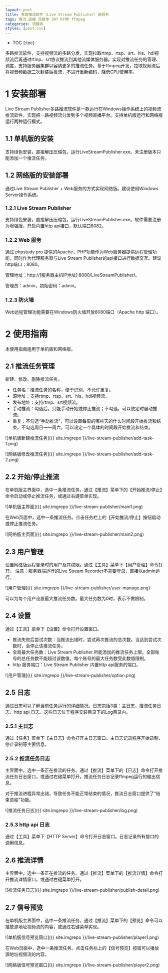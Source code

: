 ```yaml
---
layout: post
title: 多路推流软件（Live Stream Publisher）说明书
tags: 推流 直播 流媒体 SRT RTMP ffmpeg
categories: 流媒体
styles: [post.css]
---
```


* TOC 
{:toc}

多路推流软件，支持视频流的多路分发，实现拉取rtmp、rtsp、srt、hls、hdl视频流后再通过rtmp、srt协议推流到其他流媒体服务器。实现对推流任务的管理、调度，支持服务器集群以容纳更多的推流任务。基于ffmpeg开发，拉取视频流后将视音频数据二次封装后推流，不进行重新编码，降低CPU使用率。

# 1	安装部署

Live Stream Publisher多路推流软件是一款运行在Windows操作系统上的视频流推流软件，实现把一路视频流分发到多个视频直播平台。支持单机版运行和网络版运行两种运行模式。

## 1.1	单机版的安装

支持绿色安装，直接解压压缩包，运行LiveStreamPublisher.exe。未注册版本只能添加一个推流任务。

## 1.2	网络版的安装部署

通过Live Stream Publisher + Web服务的方式实现网络版。建议使用Windows Server操作系统。

### 1.2.1	Live Stream Publisher

支持绿色安装，直接解压压缩包，运行LiveStreamPublisher.exe。软件需要注册为增强版，开启内置http api接口，默认端口8082。

### 1.2.2	Web 服务

通过 phpstudy pro 提供的Apache、PHP功能作为Web服务器提供远程管理功能，同时作为代理服务器与Live Stream Publisher的api接口进行数据交互。建议http端口：8080。

管理地址：http://[服务器主机IP地址]:8080/LiveStreamPublisher/。

管理员：admin，初始密码：admin。

### 1.2.3	防火墙

Web远程管理功能需要在Windows防火墙开放8080端口（Apache http 端口）。


# 2	使用指南

本使用指南适用于单机版和网络版。

## 2.1	推流任务管理

新建、修改、删除推流任务。

- 任务名：推流任务的名称，便于识别，不允许重复。
- 源地址：支持rtmp、rtsp、srt、hls、hdl视频流。
- 发布地址：支持rtmp、srt视频流。
- 手动推流：勾选后，只能手动开始或停止推流；不勾选，可以使定时自动推流。
- 重复：不勾选“手动推流”，可以设置每周的哪些天的什么时间段开始推流和结束。不勾选周日——周六，可以设定一个具体的时间段开始推流和结束。
 
![单机版新建推流任务]({{ site.imgrepo }}/live-stream-publisher/add-task-1.png)
 
![网络版修改推流任务]({{ site.imgrepo }}/live-stream-publisher/add-task-2.png)

## 2.2	开始/停止推流

在单机版主界面中，选中一条推流任务。通过【推流】菜单下的【开始推流/停止】命令启动或停止推流任务，或通过右键菜单实现。
 
![单机版主界面]({{ site.imgrepo }}/live-stream-publisher/main1.png)

在Web页面中，选中一条推流任务。点击任务栏上的【开始推流/停止】按钮启动或停止推流任务。
 
![网络版主页面]({{ site.imgrepo }}/live-stream-publisher/main2.png)

## 2.3	用户管理

设置网络版远程登录时的用户及其权限。通过【工具】菜单下【用户管理】命令打开。
注意：服务器端运行的Live Stream Recorder不需要登录，直接以admin运行。

![用户管理]({{ site.imgrepo }}/live-stream-publisher/user-manage.png)
 
可以为每个用户设置最大推流任务数。最大任务数为0时，表示不做限制。

## 2.4	设置

通过【工具】菜单下【设置】命令打开设置窗口。

- 推流失败后尝试次数：当推流出错时，尝试再次推流的总次数。当达到尝试次数时，会停止该推流任务。
- 全局最大任务数：Live Stream Publisher 所能添加的推流任务上限。全部账号的总任务数不能超过该数值。每个账号的最大任务数受此数值限制。
- http 服务端口：Live Stream Publisher 内置http api服务的端口。

![用户管理]({{ site.imgrepo }}/live-stream-publisher/option.png)
 
## 2.5	日志

通过日志可以了解当前任务运行的详细情况。日志包括3类：主日志、推流任务日志、http api 日志。这些日志位于程序安装目录下的Log目录内。

### 2.5.1	主日志

通过【任务】菜单下【主日志】命令打开主日志窗口。主日志记录程序开始录制、停止录制等主要信息。

### 2.5.2	推流任务日志

主界面中，选中一条正在推流的任务。通过【推流】菜单下的【日志】命令打开推流任务日志窗口，或通过右键菜单打开。推流任务日志记录ffmpeg运行的输出信息。

对于推流进程异常出错，导致任务不能正常结束的情况，推流日志窗口提供了“结束进程”功能。

![推流任务日志]({{ site.imgrepo }}/live-stream-publisher/log.png)
 
### 2.5.3	http api 日志

通过【工具】菜单下【HTTP Server】命令打开日志窗口。日志记录所有接口的调用信息。

## 2.6	推流详情

主界面中，选中一条正在推流的任务。通过【推流】菜单下的【推流详情】命令打开推流详情窗口，或通过右键菜单打开。

![推流任务日志]({{ site.imgrepo }}/live-stream-publisher/publish-detail.png)

## 2.7	信号预览

在单机版主界面中，选中一条推流任务。通过【推流】菜单下的【预览】命令可以播放源地址视频流的内容，或通过右键菜单实现。
 
![单机版信号预览窗口]({{ site.imgrepo }}/live-stream-publisher/player1.png)

在Web页面中，选中一条推流任务。点击任务栏上的【信号预览】按钮可以播放源地址视频流的内容。
 
![网络版信号预览窗口]({{ site.imgrepo }}/live-stream-publisher/player2.png)

